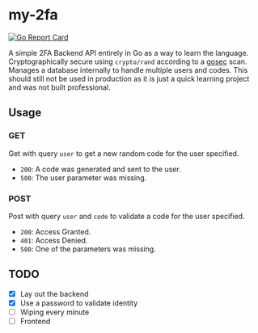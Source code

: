 # my-2fa
[![Go Report Card](https://goreportcard.com/badge/github.com/noxtal/my-2fa)](https://goreportcard.com/report/github.com/noxtal/my-2fa)

A simple 2FA Backend API entirely in Go as a way to learn the language. Cryptographically secure using `crypto/rand` according to a [gosec](https://github.com/securego/gosec) scan. Manages a database internally to handle multiple users and codes. This should still not be used in production as it is just a quick learning project and was not built professional.

## Usage
### GET
Get with query `user` to get a new random code for the user specified.

- `200`: A code was generated and sent to the user.
- `500`: The user parameter was missing.

### POST
Post with query `user` and `code` to validate a code for the user specified.

- `200`: Access Granted.
- `401`: Access Denied.
- `500`: One of the parameters was missing.

## TODO
- [x] Lay out the backend
- [x] Use a password to validate identity
- [ ] Wiping every minute
- [ ] Frontend
